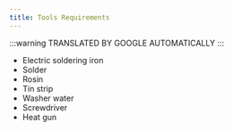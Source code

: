 ```yaml
---
title: Tools Requirements
---
```

:::warning
TRANSLATED BY GOOGLE AUTOMATICALLY
:::

- Electric soldering iron
- Solder
- Rosin
- Tin strip
- Washer water
- Screwdriver
- Heat gun